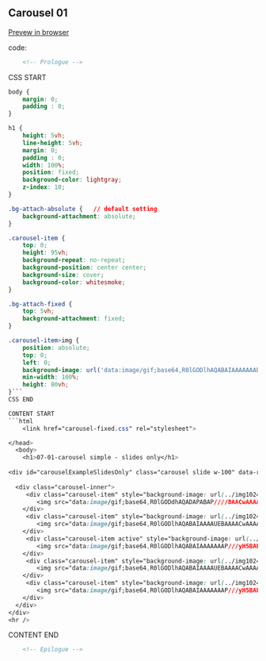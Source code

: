 ## Carousel 01

<a href="$07-02-carouselBgImgFix.html" target="_blank">Prevew in browser</a>

code:

```html
    <!-- Prologue -->
```  
CSS START
```css
body {
    margin: 0;
    padding : 0;
}

h1 {
    height: 5vh;
    line-height: 5vh;
    margin: 0;
    padding : 0;
    width: 100%;
    position: fixed;
    background-color: lightgray;
    z-index: 10;
}

.bg-attach-absolute {   // default setting
    background-attachment: absolute;
} 

.carousel-item {
    top: 0;
    height: 95vh;
    background-repeat: no-repeat;
    background-position: center center;
    background-size: cover;
    background-color: whitesmoke;
}

.bg-attach-fixed {
    top: 5vh;
    background-attachment: fixed;
} 

.carousel-item>img {
    position: absolute;
    top: 0;
    left: 0;
    background-image: url('data:image/gif;base64,R0lGODlhAQABAIAAAAAAAP///yH5BAEAAAAALAAAAAABAAEAAAIBRAA7');
    min-width: 100%;
    height: 80vh;
}```  
CSS END  

CONTENT START  
```html
    <link href="carousel-fixed.css" rel="stylesheet">

</head>
  <body>
    <h1>07-01-carousel simple - slides only</h1>	
      
<div id="carouselExampleSlidesOnly" class="carousel slide w-100" data-ride="carousel">
    
  <div class="carousel-inner">
     <div class="carousel-item" style="background-image: url(../img1024-bazilka.jpg)">
        <img src="data:image/gif;base64,R0lGODdhAQADAPABAP////8AACwAAAAAAQADAAACAgxQADs=" alt="." />
    </div>
     <div class="carousel-item" style="background-image: url(../img1024-gristmill.jpg)">
        <img src="data:image/gif;base64,R0lGODlhAQABAIAAAAUEBAAAACwAAAAAAQABAAACAkQBADs=" alt="." />
    </div>
     <div class="carousel-item active" style="background-image: url(../img1024-rozsa.jpg)">
        <img src="data:image/gif;base64,R0lGODlhAQABAIAAAAAAAP///yH5BAEAAAAALAAAAAABAAEAAAIBRAA7" alt="." />
    </div>
     <div class="carousel-item" style="background-image: url(../img1024-sagrada.jpg)">
        <img src="data:image/gif;base64,R0lGODlhAQABAIAAAAUEBAAAACwAAAAAAQABAAACAkQBADs=" alt="." />
    </div>
     <div class="carousel-item" style="background-image: url(../img1024-stadion.jpg)">
        <img src="data:image/gif;base64,R0lGODlhAQABAIAAAAAAAP///yH5BAEAAAAALAAAAAABAAEAAAIBRAA7" alt="." />
    </div>
  </div>
</div>
<hr />
```  
CONTENT END  
```html
    <!-- Epilogue -->
```  

